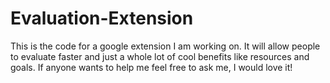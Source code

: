 # Evaluation-Extension
This is the code for a google extension I am working on. It will allow people to evaluate faster and just a whole lot of cool benefits like resources and goals. If anyone wants to help me feel free to ask me, I would love it!

